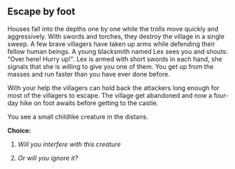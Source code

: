 ## Escape by foot

Houses fall into the depths one by one while the trolls move quickly and aggressively. With swords and torches, they destroy the village in a single sweep. A few brave villagers have taken up arms while defending their fellow human beings. A young blacksmith named Lex sees you and shouts: “Over here! Hurry up!". Lex is armed with short swords in each hand, she signals that she is willing to give you one of them.
You get up from the masses and run faster than you have ever done before.

With your help the villagers can hold back the attackers long enough for most of the villagers to escape. 
The village get abandoned and now a four-day hike on foot awaits before getting to the castle. 

You see a small childlike creature in the distans.

**Choice:**

1. _Will you interfere with this creature_
   
2. _Or will you ignore it?_ 
